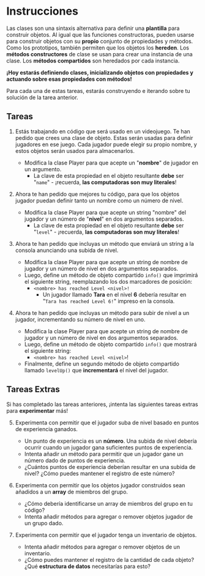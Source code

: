 # Instrucciones
Las clases son una sintaxis alternativa para definir una **plantilla** para construir objetos. Al igual que las funciones constructoras, pueden usarse para construir objetos con su **propio** conjunto de propiedades y métodos. Como los prototipos, también permiten que los objetos los **hereden**. Los **métodos constructores** de clase se usan para crear una instancia de una clase. Los **métodos compartidos** son heredados por cada instancia.

**¡Hoy estarás definiendo clases, inicializando objetos con propiedades y actuando sobre esas propiedades con métodos!**

Para cada una de estas tareas, estarás construyendo e iterando sobre tu solución de la tarea anterior.


## Tareas

1. Estás trabajando en código que será usado en un videojuego. Te han pedido que crees una clase de objeto. Estas serán usadas para definir jugadores en ese juego. Cada jugador puede elegir su propio nombre, y estos objetos serán usados para almacenarlos.
    * Modifica la clase Player para que acepte un "**nombre**" de jugador en un argumento.
        * La clave de esta propiedad en el objeto resultante **debe** ser "`name`" - ¡recuerda, **las computadoras son muy literales**!


2. Ahora te han pedido que mejores tu código, para que los objetos jugador puedan definir tanto un nombre como un número de nivel.
    * Modifica la clase Player para que acepte un string "nombre" del jugador y un número de "**nivel**" en dos argumentos separados.
        * La clave de esta propiedad en el objeto resultante **debe** ser "`level`" - ¡recuerda, **las computadoras son muy literales**!


3. Ahora te han pedido que incluyas un método que enviará un string a la consola anunciando una subida de nivel.
    * Modifica la clase Player para que acepte un string de nombre de jugador y un número de nivel en dos argumentos separados.
    * Luego, define un método de objeto compartido `info()` que imprimirá el siguiente string, reemplazando los dos marcadores de posición:
        * `<nombre> has reached Level <nivel>!`
            * Un jugador llamado **Tara** en el nivel **6** debería resultar en "`Tara has reached Level 6!`" impreso en la consola.


4. Ahora te han pedido que incluyas un método para subir de nivel a un jugador, incrementando su número de nivel en uno.
    * Modifica la clase Player para que acepte un string de nombre de jugador y un número de nivel en dos argumentos separados.
    * Luego, define un método de objeto compartido `info()` que mostrará el siguiente string:
        * `<nombre> has reached Level <nivel>`!
    * Finalmente, define un segundo método de objeto compartido llamado `levelUp()` que **incrementará** el nivel del jugador.

## Tareas Extras

Si has completado las tareas anteriores, ¡intenta las siguientes tareas extras para **experimentar** más!

5. Experimenta con permitir que el jugador suba de nivel basado en puntos de experiencia ganados.
    * Un punto de experiencia es un **número**. Una subida de nivel debería ocurrir cuando un jugador gana suficientes puntos de experiencia.
    * Intenta añadir un método para permitir que un jugador gane un número dado de puntos de experiencia.
    * ¿Cuántos puntos de experiencia deberían resultar en una subida de nivel? ¿Cómo puedes mantener el registro de este número?


6. Experimenta con permitir que los objetos jugador construidos sean añadidos a un **array** de miembros del grupo.
    * ¿Cómo debería identificarse un array de miembros del grupo en tu código?
    * Intenta añadir métodos para agregar o remover objetos jugador de un grupo dado.


7. Experimenta con permitir que el jugador tenga un inventario de objetos.
    * Intenta añadir métodos para agregar o remover objetos de un inventario.
    * ¿Cómo puedes mantener el registro de la cantidad de cada objeto? ¿Qué **estructura de datos** necesitarías para esto?